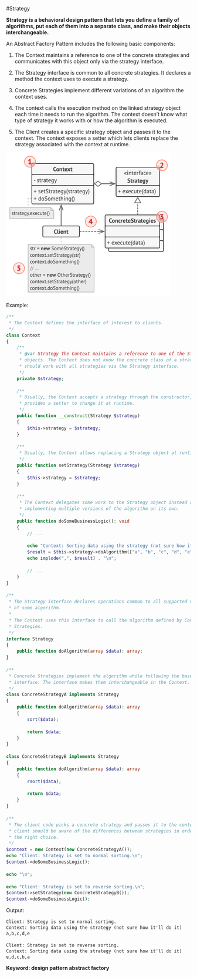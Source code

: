 #Strategy

**Strategy is a behavioral design pattern that lets you define a family of algorithms, put each of them into a separate class, and make their objects interchangeable.**

An Abstract Factory Pattern includes the following basic components:

1. The Context maintains a reference to one of the concrete strategies and communicates with this object only via the strategy interface.

2. The Strategy interface is common to all concrete strategies. It declares a method the context uses to execute a strategy.

3. Concrete Strategies implement different variations of an algorithm the context uses.

4. The context calls the execution method on the linked strategy object each time it needs to run the algorithm. The context doesn’t know what type of strategy it works with or how the algorithm is executed.

5. The Client creates a specific strategy object and passes it to the context. The context exposes a setter which lets clients replace the strategy associated with the context at runtime.
  
![Alt text](../../../basic/images/design-patterns/behavioral-design-patterns/strategy-structure.png?raw=true "Abstract Factory Pattern Structure")

Example:
```php
/**
 * The Context defines the interface of interest to clients.
 */
class Context
{
    /**
     * @var Strategy The Context maintains a reference to one of the Strategy
     * objects. The Context does not know the concrete class of a strategy. It
     * should work with all strategies via the Strategy interface.
     */
    private $strategy;

    /**
     * Usually, the Context accepts a strategy through the constructor, but also
     * provides a setter to change it at runtime.
     */
    public function __construct(Strategy $strategy)
    {
        $this->strategy = $strategy;
    }

    /**
     * Usually, the Context allows replacing a Strategy object at runtime.
     */
    public function setStrategy(Strategy $strategy)
    {
        $this->strategy = $strategy;
    }

    /**
     * The Context delegates some work to the Strategy object instead of
     * implementing multiple versions of the algorithm on its own.
     */
    public function doSomeBusinessLogic(): void
    {
        // ...

        echo "Context: Sorting data using the strategy (not sure how it'll do it)\n";
        $result = $this->strategy->doAlgorithm(["a", "b", "c", "d", "e"]);
        echo implode(",", $result) . "\n";

        // ...
    }
}

/**
 * The Strategy interface declares operations common to all supported versions
 * of some algorithm.
 *
 * The Context uses this interface to call the algorithm defined by Concrete
 * Strategies.
 */
interface Strategy
{
    public function doAlgorithm(array $data): array;
}

/**
 * Concrete Strategies implement the algorithm while following the base Strategy
 * interface. The interface makes them interchangeable in the Context.
 */
class ConcreteStrategyA implements Strategy
{
    public function doAlgorithm(array $data): array
    {
        sort($data);

        return $data;
    }
}

class ConcreteStrategyB implements Strategy
{
    public function doAlgorithm(array $data): array
    {
        rsort($data);

        return $data;
    }
}

/**
 * The client code picks a concrete strategy and passes it to the context. The
 * client should be aware of the differences between strategies in order to make
 * the right choice.
 */
$context = new Context(new ConcreteStrategyA());
echo "Client: Strategy is set to normal sorting.\n";
$context->doSomeBusinessLogic();

echo "\n";

echo "Client: Strategy is set to reverse sorting.\n";
$context->setStrategy(new ConcreteStrategyB());
$context->doSomeBusinessLogic();
```
Output:

    Client: Strategy is set to normal sorting.
    Context: Sorting data using the strategy (not sure how it'll do it)
    a,b,c,d,e
    
    Client: Strategy is set to reverse sorting.
    Context: Sorting data using the strategy (not sure how it'll do it)
    e,d,c,b,a
    
**Keyword: design pattern abstract factory**